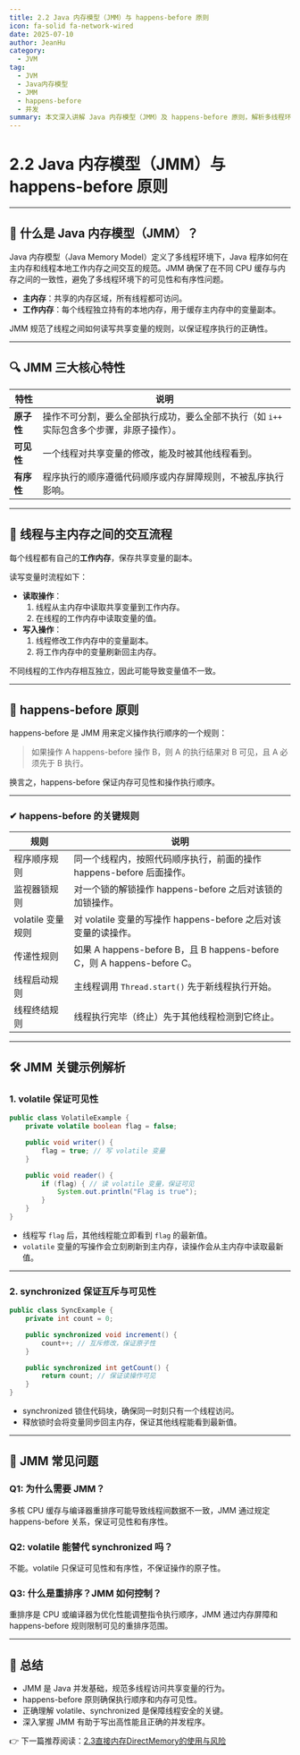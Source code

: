 ```yaml
---
title: 2.2 Java 内存模型（JMM）与 happens-before 原则
icon: fa-solid fa-network-wired
date: 2025-07-10
author: JeanHu
category:
  - JVM
tag:
  - JVM
  - Java内存模型
  - JMM
  - happens-before
  - 并发
summary: 本文深入讲解 Java 内存模型（JMM）及 happens-before 原则，解析多线程环境下内存可见性、有序性与原子性保障机制，帮助开发者理解并发编程核心理论。
---
```


# 2.2 Java 内存模型（JMM）与 happens-before 原则

------

## 🧠 什么是 Java 内存模型（JMM）？

Java 内存模型（Java Memory Model）定义了多线程环境下，Java 程序如何在主内存和线程本地工作内存之间交互的规范。JMM 确保了在不同 CPU 缓存与内存之间的一致性，避免了多线程环境下的可见性和有序性问题。

- **主内存**：共享的内存区域，所有线程都可访问。
- **工作内存**：每个线程独立持有的本地内存，用于缓存主内存中的变量副本。

JMM 规范了线程之间如何读写共享变量的规则，以保证程序执行的正确性。

------
<!-- more -->
## 🔍 JMM 三大核心特性

| 特性       | 说明                                                         |
| ---------- | ------------------------------------------------------------ |
| **原子性** | 操作不可分割，要么全部执行成功，要么全部不执行（如 `i++` 实际包含多个步骤，非原子操作）。 |
| **可见性** | 一个线程对共享变量的修改，能及时被其他线程看到。             |
| **有序性** | 程序执行的顺序遵循代码顺序或内存屏障规则，不被乱序执行影响。 |

------

## 🧩 线程与主内存之间的交互流程

每个线程都有自己的**工作内存**，保存共享变量的副本。

读写变量时流程如下：

- **读取操作**：
  1. 线程从主内存中读取共享变量到工作内存。
  2. 在线程的工作内存中读取变量的值。
- **写入操作**：
  1. 线程修改工作内存中的变量副本。
  2. 将工作内存中的变量刷新回主内存。

不同线程的工作内存相互独立，因此可能导致变量值不一致。

------

## 🔁 happens-before 原则

happens-before 是 JMM 用来定义操作执行顺序的一个规则：

> 如果操作 A happens-before 操作 B，则 A 的执行结果对 B 可见，且 A 必须先于 B 执行。

换言之，happens-before 保证内存可见性和操作执行顺序。

------

### ✔ happens-before 的关键规则

| 规则              | 说明                                                         |
| ----------------- | ------------------------------------------------------------ |
| 程序顺序规则      | 同一个线程内，按照代码顺序执行，前面的操作 happens-before 后面操作。 |
| 监视器锁规则      | 对一个锁的解锁操作 happens-before 之后对该锁的加锁操作。     |
| volatile 变量规则 | 对 volatile 变量的写操作 happens-before 之后对该变量的读操作。 |
| 传递性规则        | 如果 A happens-before B，且 B happens-before C，则 A happens-before C。 |
| 线程启动规则      | 主线程调用 `Thread.start()` 先于新线程执行开始。             |
| 线程终结规则      | 线程执行完毕（终止）先于其他线程检测到它终止。               |

------

## 🛠 JMM 关键示例解析

### 1. volatile 保证可见性

```java
public class VolatileExample {
    private volatile boolean flag = false;

    public void writer() {
        flag = true; // 写 volatile 变量
    }

    public void reader() {
        if (flag) { // 读 volatile 变量，保证可见
            System.out.println("Flag is true");
        }
    }
}
```

- 线程写 `flag` 后，其他线程能立即看到 `flag` 的最新值。
- `volatile` 变量的写操作会立刻刷新到主内存，读操作会从主内存中读取最新值。

------

### 2. synchronized 保证互斥与可见性

```java
public class SyncExample {
    private int count = 0;

    public synchronized void increment() {
        count++; // 互斥修改，保证原子性
    }

    public synchronized int getCount() {
        return count; // 保证读操作可见
    }
}
```

- synchronized 锁住代码块，确保同一时刻只有一个线程访问。
- 释放锁时会将变量同步回主内存，保证其他线程能看到最新值。

------

## 📌 JMM 常见问题

### Q1: 为什么需要 JMM？

多核 CPU 缓存与编译器重排序可能导致线程间数据不一致，JMM 通过规定 happens-before 关系，保证可见性和有序性。

### Q2: volatile 能替代 synchronized 吗？

不能。volatile 只保证可见性和有序性，不保证操作的原子性。

### Q3: 什么是重排序？JMM 如何控制？

重排序是 CPU 或编译器为优化性能调整指令执行顺序，JMM 通过内存屏障和 happens-before 规则限制可见的重排序范围。

------

## 📝 总结

- JMM 是 Java 并发基础，规范多线程访问共享变量的行为。
- happens-before 原则确保执行顺序和内存可见性。
- 正确理解 volatile、synchronized 是保障线程安全的关键。
- 深入掌握 JMM 有助于写出高性能且正确的并发程序。

👉 下一篇推荐阅读：[2.3直接内存DirectMemory的使用与风险](./2.3直接内存DirectMemory的使用与风险.md)